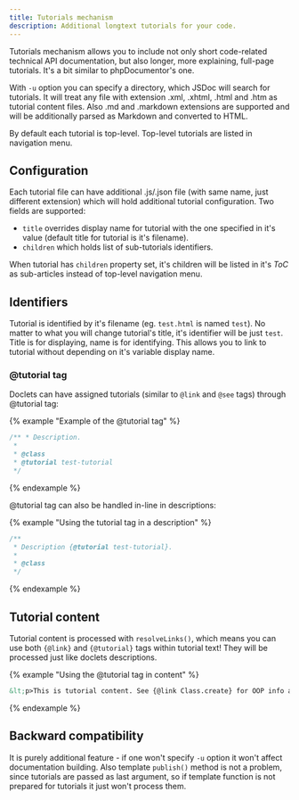 ```yaml
---
title: Tutorials mechanism
description: Additional longtext tutorials for your code.
---
```


Tutorials mechanism allows you to include not only short code-related technical API documentation, but also longer, more explaining, full-page tutorials. It's a bit similar to phpDocumentor's one.

With `-u` option you can specify a directory, which JSDoc will search for tutorials. It will treat any file with extension .xml, .xhtml, .html and .htm as tutorial content files. Also .md and .markdown extensions are supported and will be additionally parsed as Markdown and converted to HTML.

By default each tutorial is top-level. Top-level tutorials are listed in navigation menu.

## Configuration

Each tutorial file can have additional .js/.json file (with same name, just different extension) which will hold additional tutorial configuration. Two fields are supported:

+ `title` overrides display name for tutorial with the one specified in it's value (default title for tutorial is it's filename).
+ `children` which holds list of sub-tutorials identifiers.

When tutorial has `children` property set, it's children will be listed in it's _ToC_ as sub-articles instead of top-level navigation menu.

## Identifiers

Tutorial is identified by it's filename (eg. `test.html` is named `test`). No matter to what you will change tutorial's title, it's identifier will be just `test`. Title is for displaying, name is for identifying. This allows you to link to tutorial without depending on it's variable display name.

### @tutorial tag

Doclets can have assigned tutorials (similar to `@link` and `@see` tags) through @tutorial tag:

{% example "Example of the @tutorial tag" %}

```js
/** * Description.
 *
 * @class
 * @tutorial test-tutorial
 */
```
{% endexample %}

@tutorial tag can also be handled in-line in descriptions:

{% example "Using the tutorial tag in a description" %}

```js
/**
 * Description {@tutorial test-tutorial}.
 *
 * @class
 */
```
{% endexample %}

## Tutorial content

Tutorial content is processed with `resolveLinks()`, which means you can use both `{@link}` and `{@tutorial}` tags within tutorial text! They will be processed just like doclets descriptions.

{% example "Using the @tutorial tag in content" %}

```html
&lt;p>This is tutorial content. See {@link Class.create} for OOP info and {@tutorial class-create} tutorial.&lt;/p>
```
{% endexample %}

## Backward compatibility

It is purely additional feature - if one won't specify `-u` option it won't affect documentation building. Also template `publish()` method is not a problem, since tutorials are passed as last argument, so if template function is not prepared for tutorials it just won't process them.
